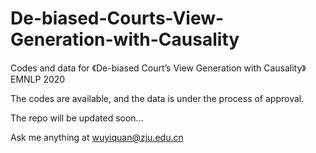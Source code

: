 # De-biased-Courts-View-Generation-with-Causality
Codes and data for 《De-biased Court’s View Generation with Causality》 EMNLP 2020

The codes are available, and the data is under the process of approval.

The repo will be updated soon...

Ask me anything at wuyiquan@zju.edu.cn
